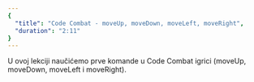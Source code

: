 ```yaml
---
{
  "title": "Code Combat - moveUp, moveDown, moveLeft, moveRight",
  "duration": "2:11"
}
---
```


U ovoj lekciji naučićemo prve komande u Code Combat igrici  (moveUp, moveDown, moveLeft i moveRight).
